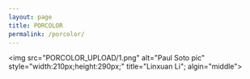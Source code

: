 ```yaml
---
layout: page
title: PORCOLOR
permalink: /porcolor/
---
```

<img src="PORCOLOR_UPLOAD/1.png" alt="Paul Soto pic" style="width:210px;height:290px;" title="Linxuan Li"; algin="middle">


